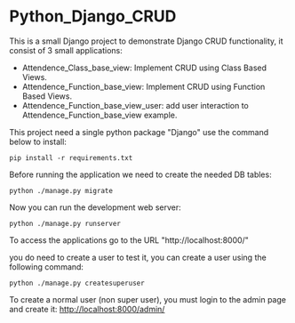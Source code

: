 # Python_Django_CRUD


This is a small Django project to demonstrate Django CRUD functionality, it
consist of 3 small applications:

- Attendence_Class_base_view: Implement CRUD using Class Based Views.
- Attendence_Function_base_view: Implement CRUD using Function Based Views.
- Attendence_Function_base_view_user: add user interaction to Attendence_Function_base_view example.

This project need a single python package "Django" use the command below to install:

    pip install -r requirements.txt

Before running the application we need to create the needed DB tables:

    python ./manage.py migrate

Now you can run the development web server:

    python ./manage.py runserver

To access the applications go to the URL "http://localhost:8000/"

you do need to create a user to test it, you can create a user using the following command:

    python ./manage.py createsuperuser

To create a normal user (non super user), you must login to the admin page and
create it: <http://localhost:8000/admin/>
